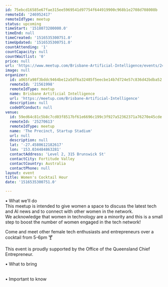 ```yaml
---
id: 75ebcd16585e67fae315ee5969541d97754f644919900c968b1e2708d708008b
remoteId: '246952417'
remoteIdType: meetup
status: upcoming
timeStart: '1518073200000.0'
timeEnd: null
timeCreated: '1516535300751.0'
timeUpdated: '1516535300751.0'
countAttending: '1'
countCapacity: null
countWaitlist: '0'
price: null
url: 'https://www.meetup.com/Brisbane-Artificial-Intelligence/events/246952417/'
image: null
organizer:
  id: a065fa98f3bddc9464be12a5df6a32485f5eecbe14b7d724e57c836d42bdba52
  remoteId: '21561998'
  remoteIdType: meetup
  name: Brisbane Artificial Intelligence
  url: 'https://meetup.com/Brisbane-Artificial-Intelligence'
  description: null
  codeOfConduct: null
venue:
  id: 59ed64c81c5b8c7cd03f8517bf61e6696c199c3f927a52362371a76270e45cde
  remoteId: '25270613'
  remoteIdType: meetup
  name: 'The Precinct, Startup Stadium'
  url: null
  description: null
  lat: '-27.4580612182617'
  lon: '153.034484863281'
  contactAddress: 'Level 2, 315 Brunswick St'
  contactCity: Fortitude Valley
  contactCountry: Australia
  contactPhone: null
layout: event
title: Women's Cocktail Hour
date: '1516535300751.0'

---
```

<p>• What we'll do<br/>This meetup is intended to give women a space to discuss the latest tech and AI news and to connect with other women in the network.<br/>We acknowledge that women in technology are a minority and this is a small step to boost the number of women engaged in the tech network!</p> <p>Come and meet other female tech enthusiasts and entrepreneurs over a cocktail from 5-6pm 🍸</p> <p>This event is proudly supported by the Office of the Queensland Chief Entrepreneur.</p> <p>• What to bring</p> <p><br/>• Important to know</p> 
